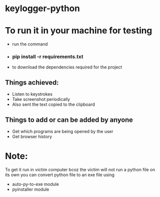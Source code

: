 # keylogger-python

# To run it in your machine for testing
* run the command
*  ### pip install -r requirements.txt
* to download the dependencies required for the project
    
## Things achieved:
* Listen to keystrokes
* Take screenshot periodically
* Also sent the text copied to the clipboard

## Things to add or can be added by anyone
* Get which programs are being opened by the user
* Get browser history

# Note:
To get it run in victim computer bcoz the victim will not run a python file on its own you can convert python file to an exe file using
* auto-py-to-exe module
* pyinstaller module

